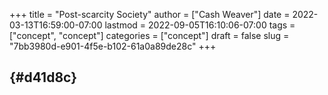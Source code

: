 +++
title = "Post-scarcity Society"
author = ["Cash Weaver"]
date = 2022-03-13T16:59:00-07:00
lastmod = 2022-09-05T16:10:06-07:00
tags = ["concept", "concept"]
categories = ["concept"]
draft = false
slug = "7bb3980d-e901-4f5e-b102-61a0a89de28c"
+++

##  {#d41d8c}

